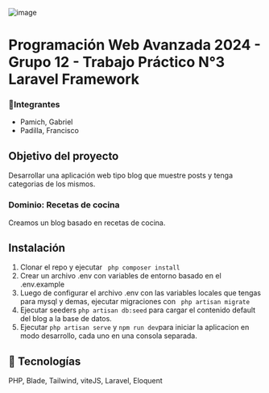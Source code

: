 ![image](https://user-images.githubusercontent.com/79814537/227503253-efff5b8d-79b8-4a2b-9e76-79800998b4d5.png)

# Programación Web Avanzada 2024 - Grupo 12 - Trabajo Práctico N°3 Laravel Framework


### 👥Integrantes
- Pamich, Gabriel 
- Padilla, Francisco


## Objetivo del proyecto
Desarrollar una aplicación web tipo blog que muestre posts y tenga categorias de los mismos.
### Dominio: Recetas de cocina
Creamos un blog basado en recetas de cocina.




## Instalación
1) Clonar el repo y ejecutar ``` php composer install```
2) Crear un archivo .env  con variables de entorno basado en el .env.example
3) Luego de configurar el archivo .env con las variables locales que tengas para mysql y demas, ejecutar migraciones con  ``` php artisan migrate```
4) Ejecutar seeders ```php artisan db:seed``` para cargar el contenido default del blog a la base de datos.
5) Ejecutar ```php artisan serve```  y ```npm run dev```para iniciar la aplicacion en modo desarrollo, cada uno en una consola separada.


## 🚀 Tecnologías
PHP, Blade, Tailwind, viteJS, Laravel, Eloquent